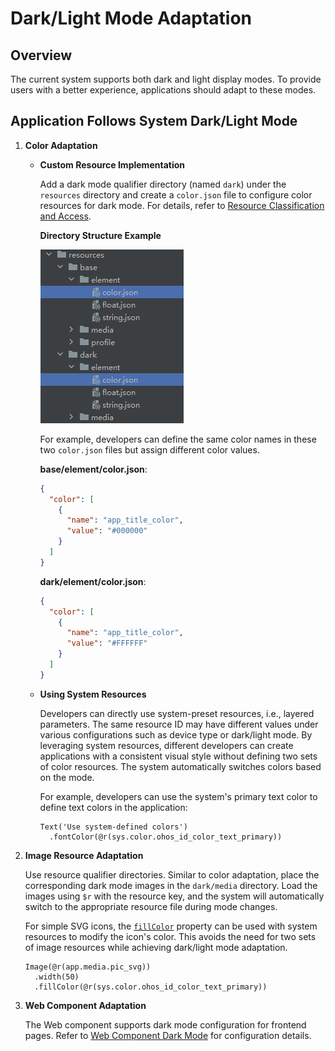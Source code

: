 # Dark/Light Mode Adaptation  

## Overview  

The current system supports both dark and light display modes. To provide users with a better experience, applications should adapt to these modes.  

## Application Follows System Dark/Light Mode  

1. **Color Adaptation**  

    - **Custom Resource Implementation**  

      Add a dark mode qualifier directory (named `dark`) under the `resources` directory and create a `color.json` file to configure color resources for dark mode. For details, refer to [Resource Classification and Access](#).  

      **Directory Structure Example**  

      ![colorJsonDir](./figures/colorJsonDir.png)  

      For example, developers can define the same color names in these two `color.json` files but assign different color values.  

      **base/element/color.json**:  
      ```json
      {
        "color": [
          {
            "name": "app_title_color",
            "value": "#000000"
          }
        ]
      }
      ```  

      **dark/element/color.json**:  
      ```json
      {
        "color": [
          {
            "name": "app_title_color",
            "value": "#FFFFFF"
          }
        ]
      }
      ```  

    - **Using System Resources**  

      Developers can directly use system-preset resources, i.e., layered parameters. The same resource ID may have different values under various configurations such as device type or dark/light mode. By leveraging system resources, different developers can create applications with a consistent visual style without defining two sets of color resources. The system automatically switches colors based on the mode.  

      For example, developers can use the system's primary text color to define text colors in the application:  

      ```cangjie
      Text('Use system-defined colors')
        .fontColor(@r(sys.color.ohos_id_color_text_primary))
      ```  

2. **Image Resource Adaptation**  

    Use resource qualifier directories. Similar to color adaptation, place the corresponding dark mode images in the `dark/media` directory. Load the images using `$r` with the resource key, and the system will automatically switch to the appropriate resource file during mode changes.  

    For simple SVG icons, the [`fillColor`](./cj-graphics-display.md#display-vector-graphics) property can be used with system resources to modify the icon's color. This avoids the need for two sets of image resources while achieving dark/light mode adaptation.  

    ```cangjie
    Image(@r(app.media.pic_svg))
      .width(50)
      .fillColor(@r(sys.color.ohos_id_color_text_primary))
    ```  

3. **Web Component Adaptation**  

    The Web component supports dark mode configuration for frontend pages. Refer to [Web Component Dark Mode](../../../application-dev/source_en/web/cj-web-set-dark-mode.md) for configuration details.